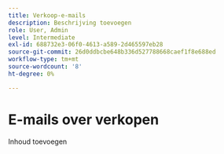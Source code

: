 ```yaml
---
title: Verkoop-e-mails
description: Beschrijving toevoegen
role: User, Admin
level: Intermediate
exl-id: 688732e3-06f0-4613-a589-2d465597eb28
source-git-commit: 26d0ddbcbe648b336d527788668caef1f8e688ed
workflow-type: tm+mt
source-wordcount: '8'
ht-degree: 0%

---
```


# E-mails over verkopen

Inhoud toevoegen
